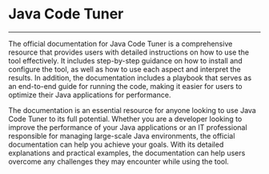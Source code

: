 # Java Code Tuner

***

The official documentation for Java Code Tuner is a comprehensive resource that provides users with detailed instructions on how to use the tool effectively. It includes step-by-step guidance on how to install and configure the tool, as well as how to use each aspect and interpret the results. In addition, the documentation includes a playbook that serves as an end-to-end guide for running the code, making it easier for users to optimize their Java applications for performance.

The documentation is an essential resource for anyone looking to use Java Code Tuner to its full potential. Whether you are a developer looking to improve the performance of your Java applications or an IT professional responsible for managing large-scale Java environments, the official documentation can help you achieve your goals. With its detailed explanations and practical examples, the documentation can help users overcome any challenges they may encounter while using the tool.